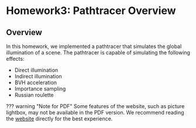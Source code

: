 # Homework3: Pathtracer Overview

## Overview
In this homework, we implemented a pathtracer that simulates the global illumination of a scene. The pathtracer is capable of simulating the following effects:

- Direct illumination
- Indirect illumination
- BVH acceleration
- Importance sampling
- Russian roulette

??? warning "Note for PDF"
    Some features of the website, such as picture lightbox, may not be available in the PDF version. We recommend reading the [website](https://cal-cs184-student.github.io/hw-webpages-sp24-RuhaoT) directly for the best experience.
